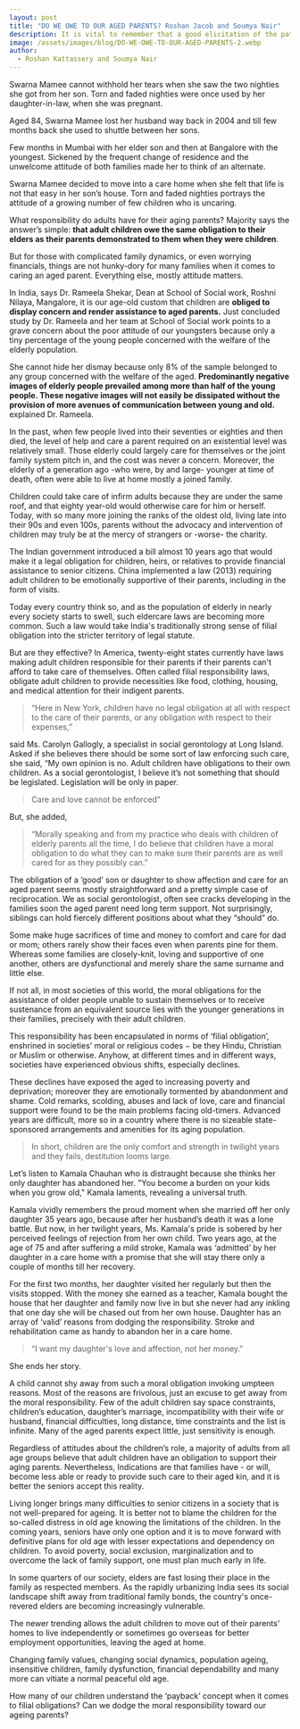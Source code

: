 ```yaml
---
layout: post
title: "DO WE OWE TO OUR AGED PARENTS? Roshan Jacob and Soumya Nair"
description: It is vital to remember that a good elicitation of the patient’s history, in his own words coupled with few leading questions from the doctor can help the latter to arrive into ‘provisional diagnosis’.
image: /assets/images/blog/DO-WE-OWE-TO-OUR-AGED-PARENTS-2.webp
author:
  - Roshan Kattassery and Soumya Nair
---
```


Swarna Mamee cannot withhold her tears when she saw the two nighties she got from her son. Torn and faded nighties were once used by her daughter-in-law, when she was pregnant.

Aged 84, Swarna Mamee lost her husband way back in 2004 and till few months back she used to shuttle between her sons.

Few months in Mumbai with her elder son and then at Bangalore with the youngest. Sickened by the frequent change of residence and the unwelcome attitude of both families made her to think of an alternate.

Swarna Mamee decided to move into a care home when she felt that life is not that easy in her son’s house. Torn and faded nighties portrays the attitude of a growing number of few children who is uncaring.

What responsibility do adults have for their aging parents? Majority says the answer’s simple: **that adult children owe the same obligation to their elders as their parents demonstrated to them when they were children**.

But for those with complicated family dynamics, or even worrying financials, things are not hunky-dory for many families when it comes to caring an aged parent. Everything else, mostly attitude matters.

In India, says Dr. Rameela Shekar, Dean at School of Social work, Roshni Nilaya, Mangalore, it is our age-old custom that children are **obliged to display concern and render assistance to aged parents.** Just concluded study by Dr. Rameela and her team at School of Social work points to a grave concern about the poor attitude of our youngsters because only a tiny percentage of the young people concerned with the welfare of the elderly population.

She cannot hide her dismay because only 8% of the sample belonged to any group concerned with the welfare of the aged. **Predominantly negative images of elderly people prevailed among more than half of the young people. These negative images will not easily be dissipated without the provision of more avenues of communication between young and old.** explained Dr. Rameela.

In the past, when few people lived into their seventies or eighties and then died, the level of help and care a parent required on an existential level was relatively small. Those elderly could largely care for themselves or the joint family system pitch in, and the cost was never a concern. Moreover, the elderly of a generation ago -who were, by and large- younger at time of death, often were able to live at home mostly a joined family.

Children could take care of infirm adults because they are under the same roof, and that eighty year-old would otherwise care for him or herself. Today, with so many more joining the ranks of the oldest old, living late into their 90s and even 100s, parents without the advocacy and intervention of children may truly be at the mercy of strangers or -worse- the charity.

The Indian government introduced a bill almost 10 years ago that would make it a legal obligation for children, heirs, or relatives to provide financial assistance to senior citizens. China implemented a law (2013) requiring adult children to be emotionally supportive of their parents, including in the form of visits.

Today every country think so, and as the population of elderly in nearly every society starts to swell, such eldercare laws are becoming more common. Such a law would take India's traditionally strong sense of filial obligation into the stricter territory of legal statute.

But are they effective? In America, twenty-eight states currently have laws making adult children responsible for their parents if their parents can't afford to take care of themselves. Often called filial responsibility laws, obligate adult children to provide necessities like food, clothing, housing, and medical attention for their indigent parents.

> “Here in New York, children have no legal obligation at all with respect to the care of their parents, or any obligation with respect to their expenses,”

said Ms. Carolyn Gallogly, a specialist in social gerontology at Long Island. Asked if she believes there should be some sort of law enforcing such care, she said, “My own opinion is no. Adult children have obligations to their own children. As a social gerontologist, I believe it’s not something that should be legislated. Legislation will be only in paper.

> Care and love cannot be enforced”

But, she added,

> “Morally speaking and from my practice who deals with children of elderly parents all the time, I do believe that children have a moral obligation to do what they can to make sure their parents are as well cared for as they possibly can.”

The obligation of a ‘good’ son or daughter to show affection and care for an aged parent seems mostly straightforward and a pretty simple case of reciprocation. We as social gerontologist, often see cracks developing in the families soon the aged parent need long term support. Not surprisingly, siblings can hold fiercely different positions about what they “should” do.

Some make huge sacrifices of time and money to comfort and care for dad or mom; others rarely show their faces even when parents pine for them. Whereas some families are closely-knit, loving and supportive of one another, others are dysfunctional and merely share the same surname and little else.

If not all, in most societies of this world, the moral obligations for the assistance of older people unable to sustain themselves or to receive sustenance from an equivalent source lies with the younger generations in their families, precisely with their adult children.

This responsibility has been encapsulated in norms of ‘filial obligation’, enshrined in societies’ moral or religious codes − be they Hindu, Christian or Muslim or otherwise. Anyhow, at different times and in different ways, societies have experienced obvious shifts, especially declines.

These declines have exposed the aged to increasing poverty and deprivation; moreover they are emotionally tormented by abandonment and shame. Cold remarks, scolding, abuses and lack of love, care and financial support were found to be the main problems facing old-timers. Advanced years are difficult, more so in a country where there is no sizeable state-sponsored arrangements and amenities for its aging population.

> In short, children are the only comfort and strength in twilight years and they fails, destitution looms large.

Let’s listen to Kamala Chauhan who is distraught because she thinks her only daughter has abandoned her. "You become a burden on your kids when you grow old," Kamala laments, revealing a universal truth.

Kamala vividly remembers the proud moment when she married off her only daughter 35 years ago, because after her husband’s death it was a lone battle. But now, in her twilight years, Ms. Kamala's pride is sobered by her perceived feelings of rejection from her own child. Two years ago, at the age of 75 and after suffering a mild stroke, Kamala was ‘admitted’ by her daughter in a care home with a promise that she will stay there only a couple of months till her recovery.

For the first two months, her daughter visited her regularly but then the visits stopped. With the money she earned as a teacher, Kamala bought the house that her daughter and family now live in but she never had any inkling that one day she will be chased out from her own house. Daughter has an array of ‘valid’ reasons from dodging the responsibility. Stroke and rehabilitation came as handy to abandon her in a care home.

> “I want my daughter's love and affection, not her money."

She ends her story.

A child cannot shy away from such a moral obligation invoking umpteen reasons. Most of the reasons are frivolous, just an excuse to get away from the moral responsibility. Few of the adult children say space constraints, children’s education, daughter’s marriage, incompatibility with their wife or husband, financial difficulties, long distance, time constraints and the list is infinite. Many of the aged parents expect little, just sensitivity is enough.

Regardless of attitudes about the children’s role, a majority of adults from all age groups believe that adult children have an obligation to support their aging parents. Nevertheless, Indications are that families have - or will, become less able or ready to provide such care to their aged kin, and it is better the seniors accept this reality.

Living longer brings many difficulties to senior citizens in a society that is not well-prepared for ageing. It is better not to blame the children for the so-called distress in old age knowing the limitations of the children. In the coming years, seniors have only one option and it is to move forward with definitive plans for old age with lesser expectations and dependency on children. To avoid poverty, social exclusion, marginalization and to overcome the lack of family support, one must plan much early in life.

In some quarters of our society, elders are fast losing their place in the family as respected members. As the rapidly urbanizing India sees its social landscape shift away from traditional family bonds, the country's once-revered elders are becoming increasingly vulnerable.

The newer trending allows the adult children to move out of their parents' homes to live independently or sometimes go overseas for better employment opportunities, leaving the aged at home.

Changing family values, changing social dynamics, population ageing, insensitive children, family dysfunction, financial dependability and many more can vitiate a normal peaceful old age.

How many of our children understand the ‘payback’ concept when it comes to filial obligations? Can we dodge the moral responsibility toward our ageing parents?
